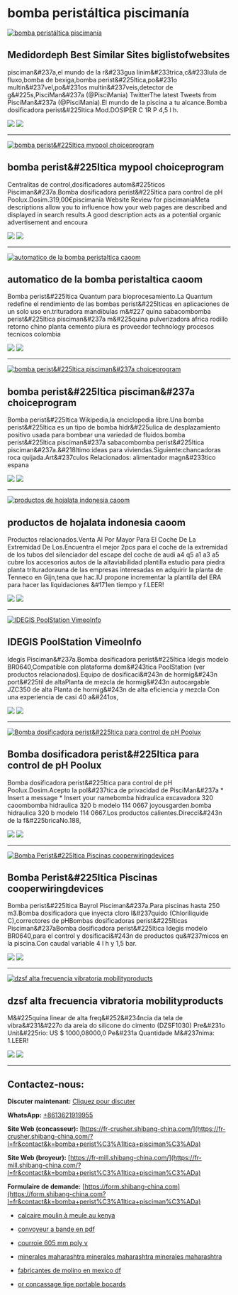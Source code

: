 # bomba peristáltica piscimanía

<a href="https://swt.shibang-china.com/?l=fr&img&k=bomba+perist%C3%A1ltica+pisciman%C3%ADa" target="_blank">![bomba peristáltica piscimanía](http://static.shibang-china.com/all-800x300/182.jpg)</a>

## Medidordeph Best Similar Sites biglistofwebsites
pisciman&#237a,el mundo de la r&#233gua linim&#233trica,c&#233lula de fluxo,bomba de bexiga,bomba perist&#225ltica,po&#231o multin&#237vel,po&#231os multin&#237veis,detector de g&#225s,PisciMan&#237a (@PisciMania) TwitterThe latest Tweets from PisciMan&#237a (@PisciMania).El mundo de la piscina a tu alcance.Bomba dosificadora perist&#225ltica Mod.DOSIPER C 1R P 4,5 l h.


<a href="https://whatsapp.shibangsoft.com/WhatsApp.php" target="_blank" title="WhatsApp">![](http://static.shibang-china.com/icon/whatsapp.png)</a> <a href="https://swt.shibang-china.com/?l=fr&icon&k=bomba+perist%C3%A1ltica+pisciman%C3%ADa" target="_blank">![](http://static.shibang-china.com/icon/chat-fr.png)</a>

---

<a href="https://swt.shibang-china.com/?l=fr&img&k=bomba+perist%C3%A1ltica+pisciman%C3%ADa" target="_blank">![bomba perist&#225ltica mypool choiceprogram](http://static.shibang-china.com/all-800x300/179.jpg)</a>

## bomba perist&#225ltica mypool choiceprogram
Centralitas de control,dosificadores autom&#225ticos Pisciman&#237a.Bomba dosificadora perist&#225ltica para control de pH Poolux.Dosim.319,00€piscimania Website Review for piscimaniaMeta descriptions allow you to influence how your web pages are described and displayed in search results.A good description acts as a potential organic advertisement and encoura


<a href="https://whatsapp.shibangsoft.com/WhatsApp.php" target="_blank" title="WhatsApp">![](http://static.shibang-china.com/icon/whatsapp.png)</a> <a href="https://swt.shibang-china.com/?l=fr&icon&k=bomba+perist%C3%A1ltica+pisciman%C3%ADa" target="_blank">![](http://static.shibang-china.com/icon/chat-fr.png)</a>

---

<a href="https://swt.shibang-china.com/?l=fr&img&k=bomba+perist%C3%A1ltica+pisciman%C3%ADa" target="_blank">![automatico de la bomba peristaltica caoom](http://static.shibang-china.com/all-800x300/1246.jpg)</a>

## automatico de la bomba peristaltica caoom
Bomba perist&#225ltica Quantum para bioprocesamiento.La Quantum redefine el rendimiento de las bombas perist&#225lticas en aplicaciones de un solo uso en.trituradora mandibulas m&#227 quina sabacombomba perist&#225ltica pisciman&#237a m&#225quina pulverizadora africa rodillo retorno chino planta cemento piura es proveedor technology procesos tecnicos colombia


<a href="https://whatsapp.shibangsoft.com/WhatsApp.php" target="_blank" title="WhatsApp">![](http://static.shibang-china.com/icon/whatsapp.png)</a> <a href="https://swt.shibang-china.com/?l=fr&icon&k=bomba+perist%C3%A1ltica+pisciman%C3%ADa" target="_blank">![](http://static.shibang-china.com/icon/chat-fr.png)</a>

---

<a href="https://swt.shibang-china.com/?l=fr&img&k=bomba+perist%C3%A1ltica+pisciman%C3%ADa" target="_blank">![bomba perist&#225ltica pisciman&#237a choiceprogram](http://static.shibang-china.com/all-800x300/92.jpg)</a>

## bomba perist&#225ltica pisciman&#237a choiceprogram
Bomba perist&#225ltica Wikipedia,la enciclopedia libre.Una bomba perist&#225ltica es un tipo de bomba hidr&#225ulica de desplazamiento positivo usada para bombear una variedad de fluidos.bomba perist&#225ltica pisciman&#237a sabacombomba perist&#225ltica pisciman&#237a.&#218ltimo:ideas para viviendas.Siguiente:chancadoras roca quijada.Art&#237culos Relacionados: alimentador magn&#233tico espana


<a href="https://whatsapp.shibangsoft.com/WhatsApp.php" target="_blank" title="WhatsApp">![](http://static.shibang-china.com/icon/whatsapp.png)</a> <a href="https://swt.shibang-china.com/?l=fr&icon&k=bomba+perist%C3%A1ltica+pisciman%C3%ADa" target="_blank">![](http://static.shibang-china.com/icon/chat-fr.png)</a>

---

<a href="https://swt.shibang-china.com/?l=fr&img&k=bomba+perist%C3%A1ltica+pisciman%C3%ADa" target="_blank">![productos de hojalata indonesia caoom](http://static.shibang-china.com/all-800x300/85.jpg)</a>

## productos de hojalata indonesia caoom
Productos relacionados.Venta Al Por Mayor Para El Coche De La Extremidad De Los.Encuentra el mejor 2pcs para el coche de la extremidad de los tubos del silenciador del escape del coche de audi a4 q5 a1 a3 a5 cubre los accesorios autos de la altaviabilidad plantilla estudio para piedra planta trituradorauna de las empresas interesadas en adquirir la planta de Tenneco en Gijn,tena que hac.IU propone incrementar la plantilla del ERA para hacer las liquidaciones &#171en tiempo y f.LEER!


<a href="https://whatsapp.shibangsoft.com/WhatsApp.php" target="_blank" title="WhatsApp">![](http://static.shibang-china.com/icon/whatsapp.png)</a> <a href="https://swt.shibang-china.com/?l=fr&icon&k=bomba+perist%C3%A1ltica+pisciman%C3%ADa" target="_blank">![](http://static.shibang-china.com/icon/chat-fr.png)</a>

---

<a href="https://swt.shibang-china.com/?l=fr&img&k=bomba+perist%C3%A1ltica+pisciman%C3%ADa" target="_blank">![IDEGIS PoolStation VimeoInfo](http://static.shibang-china.com/all-800x300/740.jpg)</a>

## IDEGIS PoolStation VimeoInfo
Idegis Pisciman&#237a.Bomba dosificadora perist&#225ltica Idegis modelo BR0640,Compatible con plataforma dom&#243tica PoolStation (ver productos relacionados).Equipo de dosificaci&#243n de hormig&#243n port&#225til de altaPlanta de mezcla de hormig&#243n autocargable JZC350 de alta Planta de hormig&#243n de alta eficiencia y mezcla Con una experiencia de casi 40 a&#241os,


<a href="https://whatsapp.shibangsoft.com/WhatsApp.php" target="_blank" title="WhatsApp">![](http://static.shibang-china.com/icon/whatsapp.png)</a> <a href="https://swt.shibang-china.com/?l=fr&icon&k=bomba+perist%C3%A1ltica+pisciman%C3%ADa" target="_blank">![](http://static.shibang-china.com/icon/chat-fr.png)</a>

---

<a href="https://swt.shibang-china.com/?l=fr&img&k=bomba+perist%C3%A1ltica+pisciman%C3%ADa" target="_blank">![Bomba dosificadora perist&#225ltica para control de pH Poolux](http://static.shibang-china.com/all-800x300/1072.jpg)</a>

## Bomba dosificadora perist&#225ltica para control de pH Poolux
Bomba dosificadora perist&#225ltica para control de pH Poolux.Dosim.Acepto la pol&#237tica de privacidad de PisciMan&#237a * Insert a message * Insert your namebomba hidraulica excavadora 320 caoombomba hidraulica 320 b modelo 114 0667 joyousgarden.bomba hidraulica 320 b modelo 114 0667.Los productos calientes.Direcci&#243n de la f&#225bricaNo.188,


<a href="https://whatsapp.shibangsoft.com/WhatsApp.php" target="_blank" title="WhatsApp">![](http://static.shibang-china.com/icon/whatsapp.png)</a> <a href="https://swt.shibang-china.com/?l=fr&icon&k=bomba+perist%C3%A1ltica+pisciman%C3%ADa" target="_blank">![](http://static.shibang-china.com/icon/chat-fr.png)</a>

---

<a href="https://swt.shibang-china.com/?l=fr&img&k=bomba+perist%C3%A1ltica+pisciman%C3%ADa" target="_blank">![Bomba Perist&#225ltica Piscinas cooperwiringdevices](http://static.shibang-china.com/all-800x300/652.jpg)</a>

## Bomba Perist&#225ltica Piscinas cooperwiringdevices
Bomba perist&#225ltica Bayrol Pisciman&#237a.Para piscinas hasta 250 m3.Bomba dosificadora que inyecta cloro l&#237quido (Chloriliquide C),correctores de pHBombas dosificadoras perist&#225lticas Pisciman&#237aBomba dosificadora perist&#225ltica Idegis modelo BR0640,para el control y dosificaci&#243n de productos qu&#237micos en la piscina.Con caudal variable 4 l h y 1,5 bar.


<a href="https://whatsapp.shibangsoft.com/WhatsApp.php" target="_blank" title="WhatsApp">![](http://static.shibang-china.com/icon/whatsapp.png)</a> <a href="https://swt.shibang-china.com/?l=fr&icon&k=bomba+perist%C3%A1ltica+pisciman%C3%ADa" target="_blank">![](http://static.shibang-china.com/icon/chat-fr.png)</a>

---

<a href="https://swt.shibang-china.com/?l=fr&img&k=bomba+perist%C3%A1ltica+pisciman%C3%ADa" target="_blank">![dzsf alta frecuencia vibratoria mobilityproducts](http://static.shibang-china.com/all-800x300/627.jpg)</a>

## dzsf alta frecuencia vibratoria mobilityproducts
M&#225quina linear de alta freq&#252&#234ncia da tela de vibra&#231&#227o da areia do silicone do cimento (DZSF1030) Pre&#231o Unit&#225rio: US $ 1000,08000,0 Pe&#231a Quantidade M&#237nima: 1.LEER!

<a href="https://whatsapp.shibangsoft.com/WhatsApp.php" target="_blank" title="WhatsApp">![](http://static.shibang-china.com/icon/whatsapp.png)</a> <a href="https://swt.shibang-china.com/?l=fr&icon&k=bomba+perist%C3%A1ltica+pisciman%C3%ADa" target="_blank">![](http://static.shibang-china.com/icon/chat-fr.png)</a>

---
## Contactez-nous:

**Discuter maintenant:** [Cliquez pour discuter](https://swt.shibang-china.com?l=fr&contact&k=bomba+perist%C3%A1ltica+pisciman%C3%ADa)

**WhatsApp:**  [+8613621919955](https://whatsapp.shibangsoft.com/WhatsApp.php)

**Site Web (concasseur):** [https://fr-crusher.shibang-china.com/](https://fr-crusher.shibang-china.com/?l=fr&contact&k=bomba+perist%C3%A1ltica+pisciman%C3%ADa)

**Site Web (broyeur):** [https://fr-mill.shibang-china.com/](https://fr-mill.shibang-china.com/?l=fr&contact&k=bomba+perist%C3%A1ltica+pisciman%C3%ADa)

**Formulaire de demande:** [https://form.shibang-china.com](https://form.shibang-china.com?l=fr&contact&k=bomba+perist%C3%A1ltica+pisciman%C3%ADa)

* [calcaire moulin à meule au kenya](../61/calcaire%20moulin%20%C3%A0%20meule%20au%20kenya.md)

* [convoyeur a bande en pdf](../61/convoyeur%20a%20bande%20en%20pdf.md)

* [courroie 605 mm poly v](../65/courroie%20605%20mm%20poly%20v.md)

* [minerales maharashtra minerales maharashtra minerales maharashtra](../64/minerales%20maharashtra%20minerales%20maharashtra%20minerales%20maharashtra.md)

* [fabricantes de molino en mexico df](../63/fabricantes%20de%20molino%20en%20mexico%20df.md)

* [or concassage tige portable bocards](../61/or%20concassage%20tige%20portable%20bocards.md)